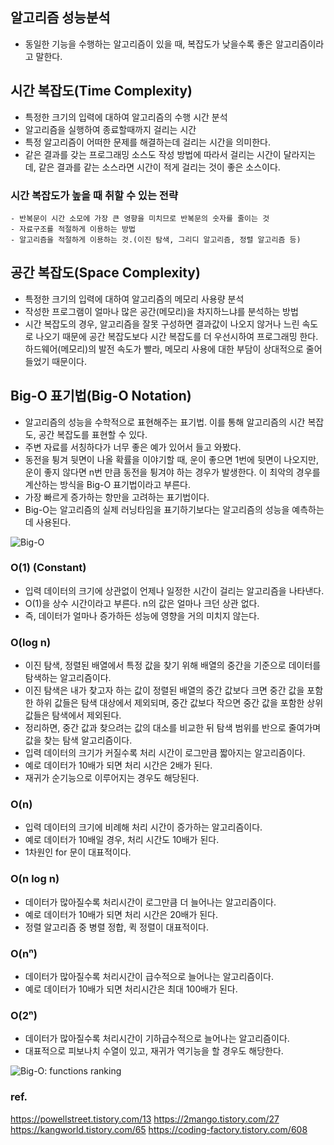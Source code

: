## 알고리즘 성능분석
- 동일한 기능을 수행하는 알고리즘이 있을 때, 복잡도가 낮을수록 좋은 알고리즘이라고 말한다.

## 시간 복잡도(Time Complexity)
- 특정한 크기의 입력에 대하여 알고리즘의 수행 시간 분석
- 알고리즘을 실행하여 종료할때까지 걸리는 시간
- 특정 알고리즘이 어떠한 문제를 해결하는데 걸리는 시간을 의미한다.
- 같은 결과를 갖는 프로그래밍 소스도 작성 방법에 따라서 걸리는 시간이 달라지는데, 같은 결과를 같는 소스라면 시간이 적게 걸리는 것이 좋은 소스이다.

### 시간 복잡도가 높을 때 취할 수 있는 전략
	- 반복문이 시간 소모에 가장 큰 영향을 미치므로 반복문의 숫자를 줄이는 것
	- 자료구조를 적절하게 이용하는 방법
	- 알고리즘을 적절하게 이용하는 것.(이진 탐색, 그리디 알고리즘, 정렬 알고리즘 등)

## 공간 복잡도(Space Complexity)
- 특정한 크기의 입력에 대하여 알고리즘의 메모리 사용량 분석
- 작성한 프로그램이 얼마나 많은 공간(메모리)을 차지하느냐를 분석하는 방법
- 시간 복잡도의 경우, 알고리즘을 잘못 구성하면 결과값이 나오지 않거나 느린 속도로 나오기 때문에 공간 복잡도보다 시간 복잡도를 더 우선시하여 프로그래밍 한다. 하드웨어(메모리)의 발전 속도가 빨라, 메모리 사용에 대한 부담이 상대적으로 줄어들었기 때문이다.

## Big-O 표기법(Big-O Notation)
- 알고리즘의 성능을 수학적으로 표현해주는 표기법. 이를 통해 알고리즘의 시간 복잡도, 공간 복잡도를 표현할 수 있다.
- 주변 자료를 서칭하다가 너무 좋은 예가 있어서 들고 와봤다.
- 동전을 튕겨 뒷면이 나올 확률을 이야기할 때, 운이 좋으면 1번에 뒷면이 나오지만, 운이 좋지 않다면 n번 만큼 동전을 튕겨야 하는 경우가 발생한다. 이 최악의 경우를 계산하는 방식을 Big-O 표기법이라고 부른다.
- 가장 빠르게 증가하는 항만을 고려하는 표기법이다.
- Big-O는 알고리즘의 실제 러닝타임을 표기하기보다는 알고리즘의 성능을 예측하는데 사용된다.

<Img src="https://img1.daumcdn.net/thumb/R1280x0/?scode=mtistory2&fname=https%3A%2F%2Fblog.kakaocdn.net%2Fdn%2FUKW3E%2FbtrLg8TmdXD%2FF02Azey8YynmKy2lRpvnDk%2Fimg.jpg" alt="Big-O" />

### O(1) (Constant)
- 입력 데이터의 크기에 상관없이 언제나 일정한 시간이 걸리는 알고리즘을 나타낸다.
- O(1)을 상수 시간이라고 부른다. n의 값은 얼마나 크던 상관 없다.
- 즉, 데이터가 얼마나 증가하든 성능에 영향을 거의 미치지 않는다.

### O(log n)
- 이진 탐색, 정렬된 배열에서 특정 값을 찾기 위해 배열의 중간을 기준으로 데이터를 탐색하는 알고리즘이다.
- 이진 탐색은 내가 찾고자 하는 값이 정렬된 배열의 중간 값보다 크면 중간 값을 포함한 하위 값들은 탐색 대상에서 제외되며, 중간 값보다 작으면 중간 값을 포함한 상위 값들은 탐색에서 제외된다.
- 정리하면, 중간 값과 찾으려는 값의 대소를 비교한 뒤 탐색 범위를 반으로 줄여가며 값을 찾는 탐색 알고리즘이다.
- 입력 데이터의 크기가 커질수록 처리 시간이 로그만큼 짧아지는 알고리즘이다.
- 예로 데이터가 10배가 되면 처리 시간은 2배가 된다.
- 재귀가 순기능으로 이루어지는 경우도 해당된다.

### O(n)
- 입력 데이터의 크기에 비례해 처리 시간이 증가하는 알고리즘이다.
- 예로 데이터가 10배일 경우, 처리 시간도 10배가 된다.
- 1차원인 for 문이 대표적이다.

### O(n log n)
- 데이터가 많아질수록 처리시간이 로그만큼 더 늘어나는 알고리즘이다.
- 예로 데이터가 10배가 되면 처리 시간은 20배가 된다.
- 정렬 알고리즘 중 병렬 정합, 퀵 정렬이 대표적이다.

### O(nⁿ)
- 데이터가 많아질수록 처리시간이 급수적으로 늘어나는 알고리즘이다.
- 예로 데이터가 10배가 되면 처리시간은 최대 100배가 된다.

### O(2ⁿ)
- 데이터가 많아질수록 처리시간이 기하급수적으로 늘어나는 알고리즘이다.
- 대표적으로 피보나치 수열이 있고, 재귀가 역기능을 할 경우도 해당한다.

<img src="https://img1.daumcdn.net/thumb/R1280x0/?scode=mtistory2&fname=https%3A%2F%2Fblog.kakaocdn.net%2Fdn%2Fc3JBnJ%2FbtrLgNWnttB%2FEp55MdHAMNdBPkp2hkO7B0%2Fimg.jpg" alt="Big-O: functions ranking" />

### ref.
https://powellstreet.tistory.com/13
https://2mango.tistory.com/27
https://kangworld.tistory.com/65
https://coding-factory.tistory.com/608